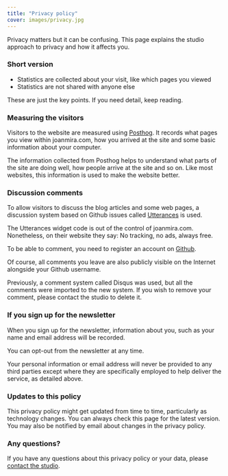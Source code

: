 ```yaml
---
title: "Privacy policy"
cover: images/privacy.jpg
---
```


Privacy matters but it can be confusing. This page explains the studio approach to privacy and how it affects you.

### Short version

* Statistics are collected about your visit, like which pages you viewed
* Statistics are not shared with anyone else

These are just the key points. If you need detail, keep reading.

### Measuring the visitors

Visitors to the website are measured using [Posthog](https://posthog.com/). It records what pages you view within joanmira.com, how you arrived at the site and some basic information about your computer.

The information collected from Posthog helps to understand what parts of the site are doing well, how people arrive at the site and so on. Like most websites, this information is used to make the website better.

### Discussion comments

To allow visitors to discuss the blog articles and some web pages, a discussion system based on Github issues called [Utterances](https://utteranc.es/) is used.

The Utterances widget code is out of the control of joanmira.com. Nonetheless, on their website they say: No tracking, no ads, always free.

To be able to comment, you need to register an account on [Github](https://github.com).

Of course, all comments you leave are also publicly visible on the Internet alongside your Github username.

Previously, a comment system called Disqus was used, but all the comments were imported to the new system. If you wish to remove your comment, please contact the studio to delete it.

### If you sign up for the newsletter

When you sign up for the newsletter, information about you, such as your name and email address will be recorded.

You can opt-out from the newsletter at any time.

Your personal information or email address will never be provided to any third parties except where they are specifically employed to help deliver the service, as detailed above.

### Updates to this policy

This privacy policy might get updated from time to time, particularly as technology changes. You can always check this page for the latest version. You may also be notified by email about changes in the privacy policy.

### Any questions?

If you have any questions about this privacy policy or your data, please [contact the studio](/contact).
